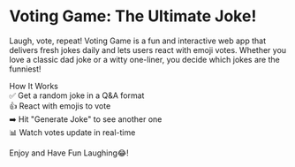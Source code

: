 # Voting Game: The Ultimate Joke!

Laugh, vote, repeat! Voting Game is a fun and interactive web app that delivers fresh jokes daily and lets users react with emoji votes. Whether you love a classic dad joke or a witty one-liner, you decide which jokes are the funniest!

How It Works <br>
✅ Get a random joke in a Q&A format <br>
👍 React with emojis to vote <br>
➡️ Hit "Generate Joke" to see another one <br>
📊 Watch votes update in real-time <br>

Enjoy and Have Fun Laughing😂!
